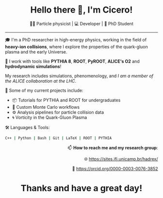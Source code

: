 <h1 align="center">Hello there 👋, I'm Cicero!</h1>

<p align="center">
  👨‍🔬 Particle physicist | 💻 Developer | 🧪 PhD Student
</p>

---

🎓 I'm a PhD researcher in high-energy physics, working in the field of **heavy-ion collisions**, where I explore the properties of the quark-gluon plasma and the early Universe.

🔬 I work with tools like **PYTHIA 8**, **ROOT**, **PyROOT**, **ALICE's O2** and **hydrodynamic simulations**!

My research includes simulations, phenomenology, and *I am a member of the ALICE collaboration at the LHC*.

🚀 Some of my current projects include:
- 📦 Tutorials for PYTHIA and ROOT for undergraduates
- 🧠 Custom Monte Carlo workflows
- ⚙️ Analysis pipelines for particle collision data
- 🌀 Vorticity in the Quark-Gluon Plasma

🛠️ Languages & Tools:
```bash
C++ | Python | Bash | Git | LaTeX | ROOT | PYTHIA
```

<div align="right">
  
📫 **How to reach me and my research group**:

🌐 https://sites.ifi.unicamp.br/hadrex/

💼 https://orcid.org/0000-0003-0076-3852

</div>

<h1 align="center">Thanks and have a great day!</h1>

